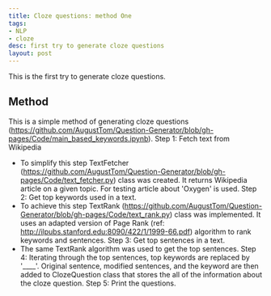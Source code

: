 ```yaml
---
title: Cloze questions: method One
tags:
- NLP
- cloze
desc: first try to generate cloze questions
layout: post
---
```


This is the first try to generate cloze questions.
<!-- more -->

## Method
This is a simple method of generating cloze questions 
(https://github.com/AugustTom/Question-Generator/blob/gh-pages/Code/main_based_keywords.ipynb). 
Step 1: Fetch text from Wikipedia 
 - To simplify this step TextFetcher (https://github.com/AugustTom/Question-Generator/blob/gh-pages/Code/text_fetcher.py)
  class was created. It returns Wikipedia article on a given topic. For testing 
 article about 'Oxygen' is used. 
Step 2: Get top keywords used in a text. 
 - To achieve this step TextRank (https://github.com/AugustTom/Question-Generator/blob/gh-pages/Code/text_rank.py) class was implemented. It uses an adapted version of Page Rank 
 (ref: http://ilpubs.stanford.edu:8090/422/1/1999-66.pdf) algorithm to rank keywords and sentences. 
Step 3: Get top sentences in a text. 
 - The same TextRank algorithm was used to get the top sentences. 
Step 4: Iterating through the top sentences, top keywords are replaced by '____'. Original sentence, modified sentences,
 and the keyword are then added to ClozeQuestion class that stores the all of the information about the cloze question. 
Step 5: Print the questions. 
